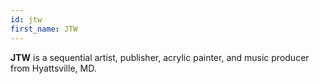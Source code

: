 ```yaml
---
id: jtw
first_name: JTW
---
```

**JTW** is a sequential artist, publisher, acrylic painter, and music producer from Hyattsville, MD.